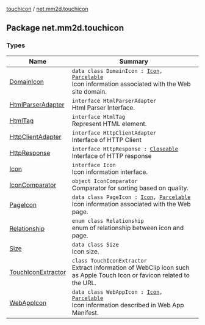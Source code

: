 [touchicon](../index.md) / [net.mm2d.touchicon](./index.md)

## Package net.mm2d.touchicon

### Types

| Name | Summary |
|---|---|
| [DomainIcon](-domain-icon/index.md) | `data class DomainIcon : `[`Icon`](-icon/index.md)`, `[`Parcelable`](https://developer.android.com/reference/android/os/Parcelable.html)<br>Icon information associated with the Web site domain. |
| [HtmlParserAdapter](-html-parser-adapter/index.md) | `interface HtmlParserAdapter`<br>Html Parser Interface. |
| [HtmlTag](-html-tag/index.md) | `interface HtmlTag`<br>Represent HTML element. |
| [HttpClientAdapter](-http-client-adapter/index.md) | `interface HttpClientAdapter`<br>Interface of HTTP Client |
| [HttpResponse](-http-response/index.md) | `interface HttpResponse : `[`Closeable`](https://developer.android.com/reference/java/io/Closeable.html)<br>Interface of HTTP response |
| [Icon](-icon/index.md) | `interface Icon`<br>Icon information interface. |
| [IconComparator](-icon-comparator/index.md) | `object IconComparator`<br>Comparator for sorting based on quality. |
| [PageIcon](-page-icon/index.md) | `data class PageIcon : `[`Icon`](-icon/index.md)`, `[`Parcelable`](https://developer.android.com/reference/android/os/Parcelable.html)<br>Icon information associated with the Web page. |
| [Relationship](-relationship/index.md) | `enum class Relationship`<br>enum of relationship between icon and page. |
| [Size](-size/index.md) | `data class Size`<br>Icon size. |
| [TouchIconExtractor](-touch-icon-extractor/index.md) | `class TouchIconExtractor`<br>Extract information of WebClip icon such as Apple Touch Icon or favicon related to the URL. |
| [WebAppIcon](-web-app-icon/index.md) | `data class WebAppIcon : `[`Icon`](-icon/index.md)`, `[`Parcelable`](https://developer.android.com/reference/android/os/Parcelable.html)<br>Icon information described in Web App Manifest. |
